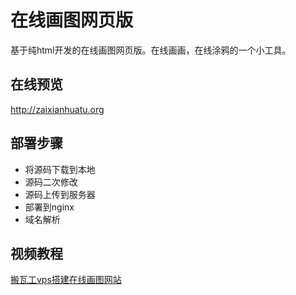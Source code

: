 # 在线画图网页版

基于纯html开发的在线画图网页版。在线画画，在线涂鸦的一个小工具。

## 在线预览

http://zaixianhuatu.org

## 部署步骤

- 将源码下载到本地
- 源码二次修改
- 源码上传到服务器
- 部署到nginx
- 域名解析

## 视频教程

[搬瓦工vps搭建在线画图网站](https://www.youtube.com/watch?v=tXeFDaRQwDc&t=265s)
